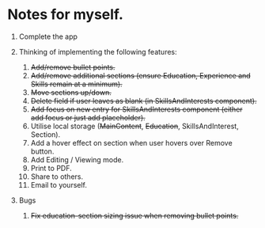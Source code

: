 # Notes for myself.

1. Complete the app
2. Thinking of implementing the following features:

   1. ~~Add/remove bullet points.~~
   2. ~~Add/remove additional sections (ensure Education, Experience and Skills remain at a minimum).~~
   3. ~~Move sections up/down.~~
   4. ~~Delete field if user leaves as blank (in SkillsAndInterests component).~~
   5. ~~Add focus on new entry for SkillsAndInterests component (either add focus or just add placeholder).~~
   6. Utilise local storage (~~MainContent~~, ~~Education~~, SkillsAndInterest, Section).
   7. Add a hover effect on section when user hovers over Remove button.
   8. Add Editing / Viewing mode.
   9. Print to PDF.
   10. Share to others.
   11. Email to yourself.

3. Bugs
   1. ~~Fix education-section sizing issue when removing bullet points.~~
